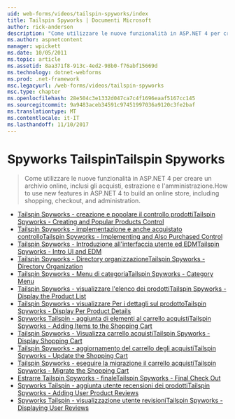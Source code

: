 ```yaml
---
uid: web-forms/videos/tailspin-spyworks/index
title: Tailspin Spyworks | Documenti Microsoft
author: rick-anderson
description: "Come utilizzare le nuove funzionalità in ASP.NET 4 per creare un archivio online, inclusi gli acquisti, estrazione e l'amministrazione."
ms.author: aspnetcontent
manager: wpickett
ms.date: 10/05/2011
ms.topic: article
ms.assetid: 8aa371f8-913c-4ed2-98b0-f76abf15669d
ms.technology: dotnet-webforms
ms.prod: .net-framework
msc.legacyurl: /web-forms/videos/tailspin-spyworks
msc.type: chapter
ms.openlocfilehash: 28e504c3e1332d047ca7c4f1696eaaf5167cc145
ms.sourcegitcommit: 9a9483aceb34591c97451997036a9120c3fe2baf
ms.translationtype: MT
ms.contentlocale: it-IT
ms.lasthandoff: 11/10/2017
---
```

<a name="tailspin-spyworks"></a><span data-ttu-id="a26e7-103">Spyworks Tailspin</span><span class="sxs-lookup"><span data-stu-id="a26e7-103">Tailspin Spyworks</span></span>
====================
> <span data-ttu-id="a26e7-104">Come utilizzare le nuove funzionalità in ASP.NET 4 per creare un archivio online, inclusi gli acquisti, estrazione e l'amministrazione.</span><span class="sxs-lookup"><span data-stu-id="a26e7-104">How to use new features in ASP.NET 4 to build an online store, including shopping, checkout, and administration.</span></span>


- [<span data-ttu-id="a26e7-105">Tailspin Spyworks - creazione e popolare il controllo prodotti</span><span class="sxs-lookup"><span data-stu-id="a26e7-105">Tailspin Spyworks - Creating and Popular Products Control</span></span>](tailspin-spyworks-creating-and-using-the-popular-products-control.md)
- [<span data-ttu-id="a26e7-106">Tailspin Spyworks - implementazione e anche acquistato controllo</span><span class="sxs-lookup"><span data-stu-id="a26e7-106">Tailspin Spyworks - Implementing and Also Purchased Control</span></span>](tailspin-spyworks-implementing-and-using-the-also-purchased-control.md)
- [<span data-ttu-id="a26e7-107">Tailspin Spyworks - Introduzione all'interfaccia utente ed EDM</span><span class="sxs-lookup"><span data-stu-id="a26e7-107">Tailspin Spyworks - Intro UI and EDM</span></span>](tailspin-spyworks-intro-ui-and-edm.md)
- [<span data-ttu-id="a26e7-108">Tailspin Spyworks - Directory organizzazione</span><span class="sxs-lookup"><span data-stu-id="a26e7-108">Tailspin Spyworks - Directory Organization</span></span>](tailspin-spyworks-directory-organization.md)
- [<span data-ttu-id="a26e7-109">Tailspin Spyworks - Menu di categoria</span><span class="sxs-lookup"><span data-stu-id="a26e7-109">Tailspin Spyworks - Category Menu</span></span>](tailspin-spyworks-category-menu.md)
- [<span data-ttu-id="a26e7-110">Tailspin Spyworks - visualizzare l'elenco dei prodotti</span><span class="sxs-lookup"><span data-stu-id="a26e7-110">Tailspin Spyworks - Display the Product List</span></span>](tailspin-spyworks-display-the-product-list.md)
- [<span data-ttu-id="a26e7-111">Tailspin Spyworks - visualizzare Per i dettagli sul prodotto</span><span class="sxs-lookup"><span data-stu-id="a26e7-111">Tailspin Spyworks - Display Per Product Details</span></span>](tailspin-spyworks-display-per-product-details.md)
- [<span data-ttu-id="a26e7-112">Spyworks Tailspin - aggiunta di elementi al carrello acquisti</span><span class="sxs-lookup"><span data-stu-id="a26e7-112">Tailspin Spyworks - Adding Items to the Shopping Cart</span></span>](tailspin-spyworks-adding-items-to-the-shopping-cart.md)
- [<span data-ttu-id="a26e7-113">Tailspin Spyworks - Visualizza carrello acquisti</span><span class="sxs-lookup"><span data-stu-id="a26e7-113">Tailspin Spyworks - Display Shopping Cart</span></span>](tailspin-spyworks-display-shopping-cart.md)
- [<span data-ttu-id="a26e7-114">Tailspin Spyworks - aggiornamento del carrello degli acquisti</span><span class="sxs-lookup"><span data-stu-id="a26e7-114">Tailspin Spyworks - Update the Shopping Cart</span></span>](tailspin-spyworks-update-the-shopping-cart.md)
- [<span data-ttu-id="a26e7-115">Tailspin Spyworks - eseguire la migrazione il carrello acquisti</span><span class="sxs-lookup"><span data-stu-id="a26e7-115">Tailspin Spyworks - Migrate the Shopping Cart</span></span>](tailspin-spyworks-migrate-the-shopping-cart.md)
- [<span data-ttu-id="a26e7-116">Estrarre Tailspin Spyworks - finale</span><span class="sxs-lookup"><span data-stu-id="a26e7-116">Tailspin Spyworks - Final Check Out</span></span>](tailspin-spyworks-final-check-out.md)
- [<span data-ttu-id="a26e7-117">Spyworks Tailspin - aggiunta utente recensioni dei prodotti</span><span class="sxs-lookup"><span data-stu-id="a26e7-117">Tailspin Spyworks - Adding User Product Reviews</span></span>](tailspin-spyworks-adding-user-product-reviews.md)
- [<span data-ttu-id="a26e7-118">Spyworks Tailspin - visualizzazione utente revisioni</span><span class="sxs-lookup"><span data-stu-id="a26e7-118">Tailspin Spyworks - Displaying User Reviews</span></span>](tailspin-spyworks-displaying-user-reviews.md)
